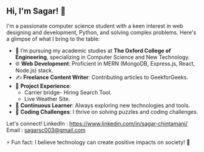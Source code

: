 ## Hi, I'm Sagar! 👋

I'm a passionate computer science student with a keen interest in web designing and development, Python, and solving complex problems. 
Here's a glimpse of what I bring to the table:

- 💼 I’m pursuing my academic studies at **The Oxford College of Engineering**, specializing in Computer Science and New Technology.
- 🌐 **Web Development**: Proficient in MERN (MongoDB, Express.js, React, Node.js) stack.
- ✍️ **Freelance Content Writer**: Contributing articles to GeekforGeeks.
- 🚀 **Project Experience**:
  - Carrier bridge- Hiring Search Tool.
  - Live Weather Site.
- 🌱 **Continuous Learner**: Always exploring new technologies and tools.
- 🧩 **Coding Challenges**: I thrive on solving puzzles and coding challenges.

Let's connect! 
LinkedIn : https://www.linkedin.com/in/sagar-chintamani/
Email : sagarsc003@gmail.com

⚡ Fun fact: I believe technology can create positive impacts on society! 🌟
